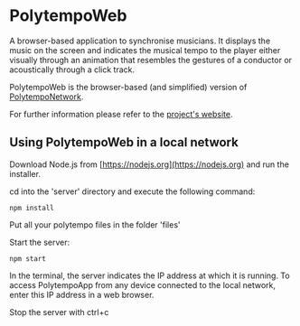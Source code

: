 # PolytempoWeb

A browser-based application to synchronise musicians. It displays the music on the screen and indicates the musical tempo to the player either visually through an animation that resembles the gestures of a conductor or acoustically through a click track.

PolytempoWeb is the browser-based (and simplified) version of [PolytempoNetwork](https://github.com/philippekocher/polytempo).

For further information please refer to the [project's website](https://polytempo.zhdk.ch).


## Using PolytempoWeb in a local network

Download Node.js from [https://nodejs.org](https://nodejs.org) and run the installer.

cd into the 'server' directory and execute the following command:

    npm install			

Put all your polytempo files in the folder 'files'

Start the server:

    npm start

In the terminal, the server indicates the IP address at which it is running. To access PolytempoApp from any device connected to the local network, enter this IP address in a web browser.

Stop the server with ctrl+c

